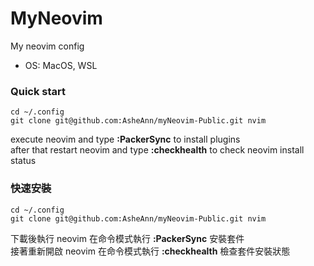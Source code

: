 # MyNeovim 

My neovim config 

- OS: MacOS, WSL 

### Quick start 


```shell 
cd ~/.config
git clone git@github.com:AsheAnn/myNeovim-Public.git nvim
```

execute neovim and type **:PackerSync** to install plugins  
after that restart neovim and type **:checkhealth** to check neovim install status

### 快速安裝


```shell 
cd ~/.config
git clone git@github.com:AsheAnn/myNeovim-Public.git nvim
```
下載後執行 neovim 在命令模式執行 **:PackerSync** 安裝套件  
接著重新開啟 neovim 在命令模式執行 **:checkhealth** 檢查套件安裝狀態

